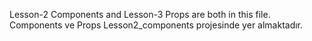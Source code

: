Lesson-2 Components and Lesson-3 Props are both in this file.
Components ve Props Lesson2_components projesinde yer almaktadır.